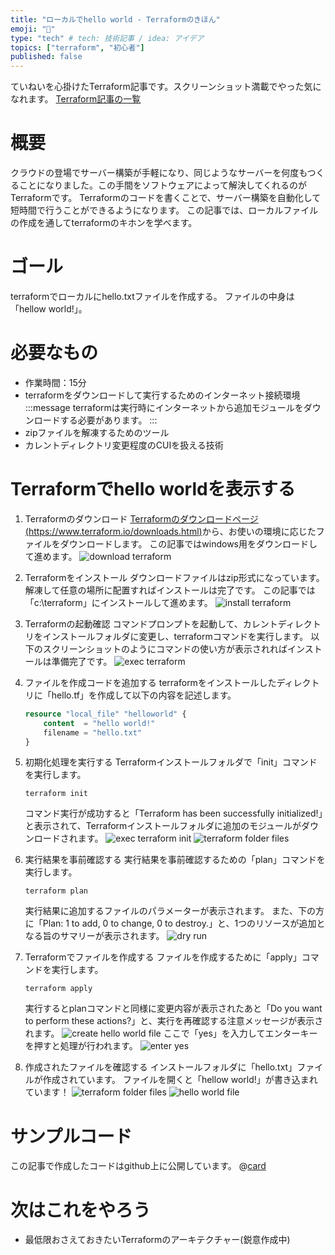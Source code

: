 ```yaml
---
title: "ローカルでhello world - Terraformのきほん"
emoji: "🐣"
type: "tech" # tech: 技術記事 / idea: アイデア
topics: ["terraform", "初心者"]
published: false
---
```

ていねいを心掛けたTerraform記事です。スクリーンショット満載でやった気になれます。
[Terraform記事の一覧](https://zenn.dev/sway/articles/terraform_index_list)

# 概要
クラウドの登場でサーバー構築が手軽になり、同じようなサーバーを何度もつくることになりました。この手間をソフトウェアによって解決してくれるのがTerraformです。
Terraformのコードを書くことで、サーバー構築を自動化して短時間で行うことができるようになります。
この記事では、ローカルファイルの作成を通してterraformのキホンを学べます。

# ゴール
terraformでローカルにhello.txtファイルを作成する。
ファイルの中身は「hellow world!」。

# 必要なもの
- 作業時間：15分
- terraformをダウンロードして実行するためのインターネット接続環境
  :::message
  terraformは実行時にインターネットから追加モジュールをダウンロードする必要があります。
  :::
- zipファイルを解凍するためのツール
- カレントディレクトリ変更程度のCUIを扱える技術

# Terraformでhello worldを表示する

1. Terraformのダウンロード
[Terraformのダウンロードページ(https://www.terraform.io/downloads.html)](https://www.terraform.io/downloads.html)から、お使いの環境に応じたファイルをダウンロードします。
この記事ではwindows用をダウンロードして進めます。
![download terraform](/images/terraform_biginner_helloworld/terraform_biginner_helloworld_tutorial_01.jpg)

1. Terraformをインストール
ダウンロードファイルはzip形式になっています。解凍して任意の場所に配置すればインストールは完了です。
この記事では「c:\terraform」にインストールして進めます。
![install terraform](/images/terraform_biginner_helloworld/terraform_biginner_helloworld_tutorial_02.jpg)

1. Terraformの起動確認
コマンドプロンプトを起動して、カレントディレクトリをインストールフォルダに変更し、terraformコマンドを実行します。
以下のスクリーンショットのようにコマンドの使い方が表示されればインストールは準備完了です。
![exec terraform](/images/terraform_biginner_helloworld/terraform_biginner_helloworld_tutorial_03.jpg)

1. ファイルを作成コードを追加する
    terraformをインストールしたディレクトリに「hello.tf」を作成して以下の内容を記述します。
    ```hcl:hello.tf
    resource "local_file" "helloworld" {
        content  = "hello world!"
        filename = "hello.txt"
    }
    ```

1. 初期化処理を実行する
    Terraformインストールフォルダで「init」コマンドを実行します。
    ```
    terraform init
    ```
    コマンド実行が成功すると「Terraform has been successfully initialized!」と表示されて、Terraformインストールフォルダに追加のモジュールがダウンロードされます。
    ![exec terraform init](/images/terraform_biginner_helloworld/terraform_biginner_helloworld_tutorial_04.jpg)
    ![terraform folder files](/images/terraform_biginner_helloworld/terraform_biginner_helloworld_tutorial_05.jpg)

1. 実行結果を事前確認する
    実行結果を事前確認するための「plan」コマンドを実行します。
    ```
    terraform plan
    ```
    実行結果に追加するファイルのパラメーターが表示されます。
    また、下の方に「Plan: 1 to add, 0 to change, 0 to destroy.」と、1つのリソースが追加となる旨のサマリーが表示されます。
    ![dry run](/images/terraform_biginner_helloworld/terraform_biginner_helloworld_tutorial_06.jpg)

1. Terraformでファイルを作成する
    ファイルを作成するために「apply」コマンドを実行します。
    ```
    terraform apply
    ```
    実行するとplanコマンドと同様に変更内容が表示されたあと「Do you want to perform these actions?」と、実行を再確認する注意メッセージが表示されます。
    ![create hello world file](/images/terraform_biginner_helloworld/terraform_biginner_helloworld_tutorial_07.jpg)
    ここで「yes」を入力してエンターキーを押すと処理が行われます。
    ![enter yes](/images/terraform_biginner_helloworld/terraform_biginner_helloworld_tutorial_08.jpg)

1. 作成されたファイルを確認する
   インストールフォルダに「hello.txt」ファイルが作成されています。
   ファイルを開くと「hellow world!」が書き込まれています！
    ![terraform folder files](/images/terraform_biginner_helloworld/terraform_biginner_helloworld_tutorial_09.jpg)
    ![hello world file](/images/terraform_biginner_helloworld/terraform_biginner_helloworld_tutorial_10.jpg)

# サンプルコード
この記事で作成したコードはgithub上に公開しています。
@[card](https://github.com/sway11466/zenn/tree/main/sample_codes/terraform_biginner_helloworld)

# 次はこれをやろう
- 最低限おさえておきたいTerraformのアーキテクチャー(鋭意作成中)
